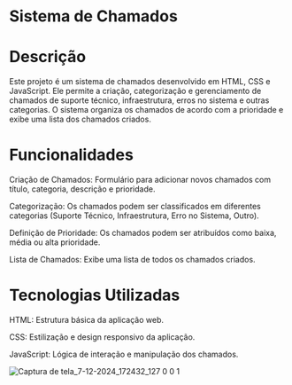 # Sistema de Chamados
# Descrição
Este projeto é um sistema de chamados desenvolvido em HTML, CSS e JavaScript. Ele permite a criação, categorização e gerenciamento de chamados de suporte técnico, infraestrutura, erros no sistema e outras categorias. O sistema organiza os chamados de acordo com a prioridade e exibe uma lista dos chamados criados.

# Funcionalidades
Criação de Chamados: Formulário para adicionar novos chamados com título, categoria, descrição e prioridade.

Categorização: Os chamados podem ser classificados em diferentes categorias (Suporte Técnico, Infraestrutura, Erro no Sistema, Outro).

Definição de Prioridade: Os chamados podem ser atribuídos como baixa, média ou alta prioridade.

Lista de Chamados: Exibe uma lista de todos os chamados criados.

# Tecnologias Utilizadas
HTML: Estrutura básica da aplicação web.

CSS: Estilização e design responsivo da aplicação.

JavaScript: Lógica de interação e manipulação dos chamados.

![Captura de tela_7-12-2024_172432_127 0 0 1](https://github.com/user-attachments/assets/4f2e9eac-4d0d-4869-8113-8494eafd85a4)
